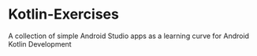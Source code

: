 # Kotlin-Exercises
A collection of simple Android Studio apps as a learning curve for Android Kotlin Development
